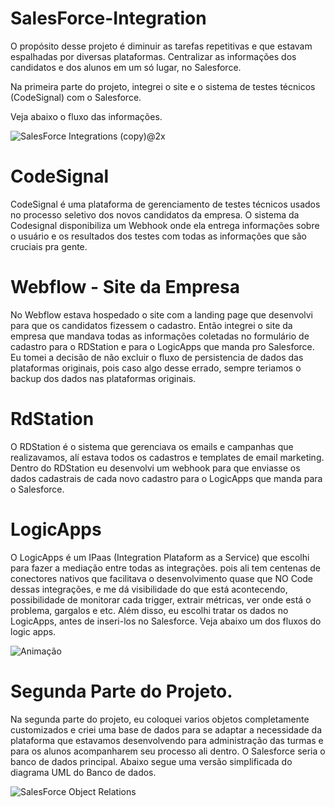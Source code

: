 # SalesForce-Integration

O propósito desse projeto é diminuir as tarefas repetitivas e que estavam espalhadas por diversas plataformas. Centralizar as informações dos candidatos e dos alunos em um só lugar, no Salesforce.

Na primeira parte do projeto, integrei o site e o sistema de testes técnicos (CodeSignal) com o Salesforce. 

Veja abaixo o fluxo das informações.


![SalesForce Integrations (copy)@2x](https://user-images.githubusercontent.com/63682265/186912356-37a0a919-f154-42a6-a0f4-275b6df1d2bd.png)


# CodeSignal

CodeSignal é uma plataforma de gerenciamento de testes técnicos usados no processo seletivo dos novos candidatos da empresa. O sistema da Codesignal disponibiliza um Webhook onde ela entrega informações sobre o usuário e os resultados dos testes com todas as informações que são cruciais pra gente. 

# Webflow - Site da Empresa

No Webflow estava hospedado o site com a landing page que desenvolvi para que os candidatos fizessem o cadastro. Então integrei o site da empresa que mandava todas as informações coletadas no formulário de cadastro para o RDStation e para o LogicApps que manda pro Salesforce. Eu tomei a decisão de não excluir o fluxo de persistencia de dados das plataformas originais, pois caso algo desse errado, sempre teriamos o backup dos dados nas plataformas originais.

# RdStation

O RDStation é o sistema que gerenciava os emails e campanhas que realizavamos, alí estava todos os cadastros e templates de email marketing. Dentro do RDStation eu desenvolvi um webhook para que enviasse os dados cadastrais de cada novo cadastro para o LogicApps que manda para o Salesforce.

# LogicApps

O LogicApps é um IPaas (Integration Plataform as a Service) que escolhi para fazer a mediação entre todas as integrações. pois ali tem centenas de conectores nativos que facilitava o desenvolvimento quase que NO Code dessas integrações, e me dá visibilidade do que está acontecendo, possibilidade de monitorar cada trigger, extrair métricas, ver onde está o problema, gargalos e etc. Além disso, eu escolhi tratar os dados no LogicApps, antes de inseri-los no Salesforce. Veja abaixo um dos fluxos do logic apps. 

![Animação](https://user-images.githubusercontent.com/63682265/185838658-5cc2411d-7f6d-4c83-9ba5-b5bd679b137b.gif)

# Segunda Parte do Projeto.

Na segunda parte do projeto, eu coloquei varios objetos completamente customizados e criei uma base de dados para se adaptar a necessidade da plataforma que estavamos desenvolvendo para administração das turmas e para os alunos acompanharem seu processo ali dentro. O Salesforce seria o banco de dados principal. Abaixo segue uma versão simplificada do diagrama UML do Banco de dados.

![SalesForce Object Relations](https://user-images.githubusercontent.com/63682265/186916358-e5711e3a-485d-4c43-b83a-f9f5f89315ce.jpg)






